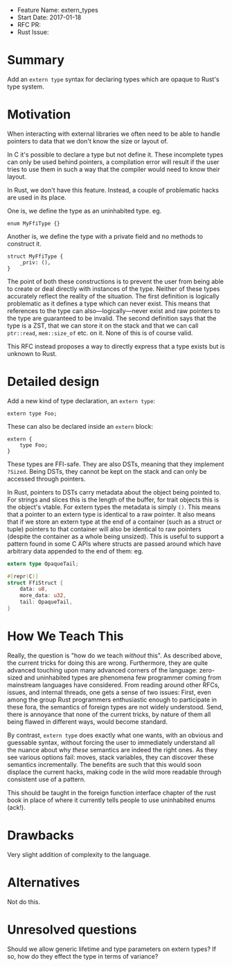 - Feature Name: extern_types
- Start Date: 2017-01-18
- RFC PR: 
- Rust Issue: 

# Summary
[summary]: #summary

Add an `extern type` syntax for declaring types which are opaque to Rust's type
system.

# Motivation
[motivation]: #motivation

When interacting with external libraries we often need to be able to handle pointers to data that we don't know the size or layout of.

In C it's possible to declare a type but not define it.
These incomplete types can only be used behind pointers, a compilation error will result if the user tries to use them in such a way that the compiler would need to know their layout.

In Rust, we don't have this feature. Instead, a couple of problematic hacks are used in its place.

One is, we define the type as an uninhabited type. eg.

    enum MyFfiType {}

Another is, we define the type with a private field and no methods to construct it.

    struct MyFfiType {
        _priv: (),
    }

The point of both these constructions is to prevent the user from being able to create or deal directly with instances of the type.
Neither of these types accurately reflect the reality of the situation.
The first definition is logically problematic as it defines a type which can never exist.
This means that references to the type can also—logically—never exist and raw pointers to the type are guaranteed to be
invalid.
The second definition says that the type is a ZST, that we can store it on the stack and that we can call `ptr::read`, `mem::size_of` etc. on it.
None of this is of course valid.

This RFC instead proposes a way to directly express that a type exists but is unknown to Rust.

# Detailed design
[design]: #detailed-design

Add a new kind of type declaration, an `extern type`:

    extern type Foo;

These can also be declared inside an `extern` block:

    extern {
        type Foo;
    }

These types are FFI-safe. They are also DSTs, meaning that they implement `?Sized`. Being DSTs, they cannot be kept on the stack and can only be accessed through pointers.

In Rust, pointers to DSTs carry metadata about the object being pointed to.
For strings and slices this is the length of the buffer, for trait objects this is the object's vtable. For extern types the metadata is simply `()`.
This means that a pointer to an extern type is identical to a raw pointer.
It also means that if we store an extern type at the end of a container (such as a struct or tuple) pointers to that container will also be identical to raw pointers (despite the container as a whole being unsized).
This is useful to support a pattern found in some C APIs where structs are passed around which have arbitrary data appended to the end of them: eg.

```rust
extern type OpaqueTail;

#[repr(C)]
struct FfiStruct {
    data: u8,
    more_data: u32,
    tail: OpaqueTail,
}
```

# How We Teach This
[how-we-teach-this]: #how-we-teach-this

Really, the question is "how do we teach *without* this".
As described above, the current tricks for doing this are wrong.
Furthermore, they are quite advanced touching upon many advanced corners of the language: zero-sized and uninhabited types are phenomena few programmer coming from mainstream languages have considered.
From reading around other RFCs, issues, and internal threads, one gets a sense of two issues:
First, even among the group Rust programmers enthusiastic enough to participate in these fora, the semantics of foreign types are not widely understood.
Send, there is annoyance that none of the current tricks, by nature of them all being flawed in different ways, would become standard.

By contrast, `extern type` does exactly what one wants, with an obvious and guessable syntax, without forcing the user to immediately understand all the nuance about why *these* semantics are indeed the right ones.
As they see various options fail: moves, stack variables, they can discover these semantics incrementally.
The benefits are such that this would soon displace the current hacks, making code in the wild more readable through consistent use of a pattern.

This should be taught in the foreign function interface chapter of the rust book in place of where it currently tells people to use uninhabited enums (ack!).

# Drawbacks
[drawbacks]: #drawbacks

Very slight addition of complexity to the language.

# Alternatives
[alternatives]: #alternatives

Not do this.

# Unresolved questions
[unresolved]: #unresolved-questions

Should we allow generic lifetime and type parameters on extern types?
If so, how do they effect the type in terms of variance?

